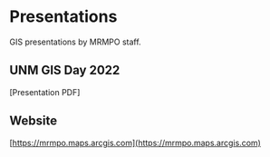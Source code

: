 # Presentations
GIS presentations by MRMPO staff.
## UNM GIS Day 2022
[Presentation PDF]
## Website
[https://mrmpo.maps.arcgis.com](https://mrmpo.maps.arcgis.com)
